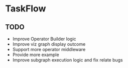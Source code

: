 # TaskFlow




## TODO
- Improve Operator Builder logic
- Improve viz graph display outcome
- Support more operator middleware
- Provide more example 
- Improve subgraph execution logic and fix relate bugs
